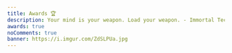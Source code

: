 ```yaml
---
title: Awards 🏆️
description: Your mind is your weapon. Load your weapon. - Immortal Technique
awards: true
noComments: true
banner: https://i.imgur.com/ZdSLPUa.jpg
---
```

